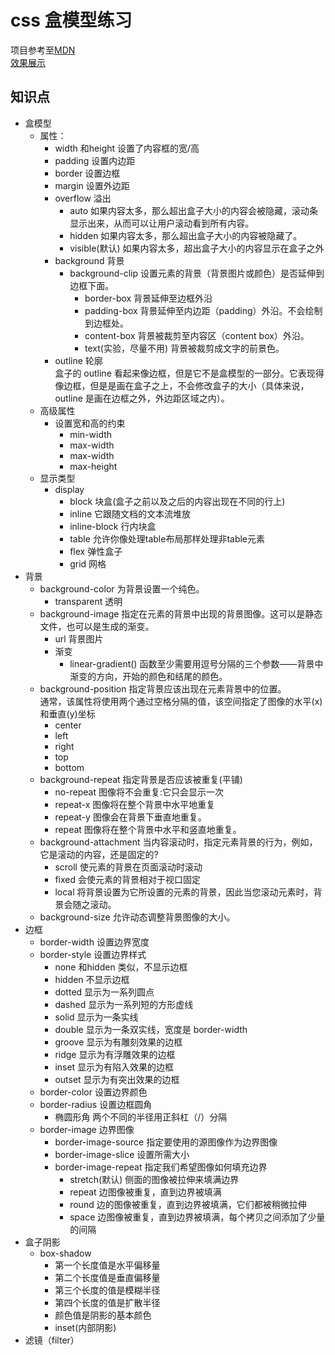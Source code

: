 # css 盒模型练习

项目参考至[MDN](https://developer.mozilla.org/zh-CN/docs/Learn/CSS/Styling_boxes/Creating_fancy_letterheaded_paper)<br>
[效果展示](https://15515179583.github.io/MDN/test8/index.html)

## 知识点
- 盒模型
  - 属性：
    - width 和height 设置了内容框的宽/高
    - padding 设置内边距
    - border 设置边框
    - margin 设置外边距
    - overflow 溢出
      - auto 如果内容太多，那么超出盒子大小的内容会被隐藏，滚动条显示出来，从而可以让用户滚动看到所有内容。
      - hidden 如果内容太多，那么超出盒子大小的内容被隐藏了。
      - visible(默认) 如果内容太多，超出盒子大小的内容显示在盒子之外
    - background 背景
      - background-clip 设置元素的背景（背景图片或颜色）是否延伸到边框下面。
        - border-box 背景延伸至边框外沿
        - padding-box 背景延伸至内边距（padding）外沿。不会绘制到边框处。
        - content-box 背景被裁剪至内容区（content box）外沿。
        - text(实验，尽量不用) 背景被裁剪成文字的前景色。
    - outline 轮廓<br>
      盒子的 outline 看起来像边框，但是它不是盒模型的一部分。它表现得像边框，但是是画在盒子之上，不会修改盒子的大小（具体来说，outline 是画在边框之外，外边距区域之内）。
  - 高级属性
    - 设置宽和高的约束
      - min-width
      - max-width
      - max-width
      - max-height
  - 显示类型
    - display
      - block 块盒(盒子之前以及之后的内容出现在不同的行上)
      - inline 它跟随文档的文本流堆放
      - inline-block 行内块盒
      - table 允许你像处理table布局那样处理非table元素
      - flex 弹性盒子
      - grid 网格
- 背景
  - background-color 为背景设置一个纯色。<br>
    - transparent 透明
  - background-image 指定在元素的背景中出现的背景图像。这可以是静态文件，也可以是生成的渐变。
    - url 背景图片
    - 渐变
      - linear-gradient() 函数至少需要用逗号分隔的三个参数——背景中渐变的方向，开始的颜色和结尾的颜色。
  - background-position 指定背景应该出现在元素背景中的位置。<br>
  通常，该属性将使用两个通过空格分隔的值，该空间指定了图像的水平(x)和垂直(y)坐标
    - center
    - left
    - right
    - top
    - bottom
  - background-repeat 指定背景是否应该被重复(平铺)
    - no-repeat 图像将不会重复:它只会显示一次
    - repeat-x 图像将在整个背景中水平地重复
    - repeat-y 图像会在背景下垂直地重复。
    - repeat 图像将在整个背景中水平和竖直地重复。
  - background-attachment 当内容滚动时，指定元素背景的行为，例如，它是滚动的内容，还是固定的?
    - scroll 使元素的背景在页面滚动时滚动
    - fixed 会使元素的背景相对于视口固定
    - local 将背景设置为它所设置的元素的背景，因此当您滚动元素时，背景会随之滚动。
  - background-size 允许动态调整背景图像的大小。
- 边框
  - border-width 设置边界宽度
  - border-style 设置边界样式
    - none 和hidden 类似，不显示边框
    - hidden 不显示边框
    - dotted 显示为一系列圆点
    - dashed 显示为一系列短的方形虚线
    - solid 显示为一条实线
    - double 显示为一条双实线，宽度是 border-width 
    - groove 显示为有雕刻效果的边框
    - ridge 显示为有浮雕效果的边框
    - inset 显示为有陷入效果的边框
    - outset 显示为有突出效果的边框
  - border-color 设置边界颜色
  - border-radius 设置边框圆角
    - 椭圆形角 两个不同的半径用正斜杠（/）分隔
  - border-image 边界图像
    - border-image-source 指定要使用的源图像作为边界图像
    - border-image-slice 设置所需大小
    - border-image-repeat 指定我们希望图像如何填充边界
      - stretch(默认) 侧面的图像被拉伸来填满边界
      - repeat 边图像被重复，直到边界被填满
      - round 边的图像被重复，直到边界被填满，它们都被稍微拉伸
      - space 边图像被重复，直到边界被填满，每个拷贝之间添加了少量的间隔
- 盒子阴影
  - box-shadow
    - 第一个长度值是水平偏移量
    - 第二个长度值是垂直偏移量
    - 第三个长度的值是模糊半径
    - 第四个长度的值是扩散半径
    - 颜色值是阴影的基本颜色
    - inset(内部阴影)
- 滤镜（filter）